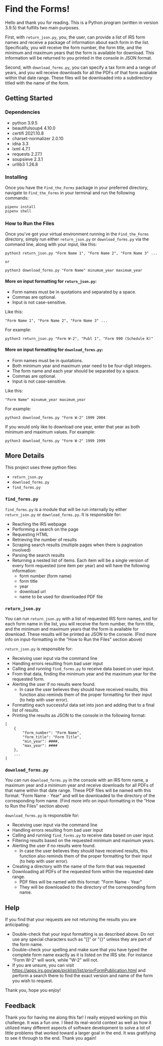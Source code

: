 # Find the Forms!

Hello and thank you for reading. This is a Python program (written in version 3.9.5) that fulfills two main purposes.

First, with `return_json.py`, you, the user, can provide a list of IRS form names and receive a package of information about each form in the list. Specifically, you will receive the form number, the form title, and the minimum and maximum years that the form is available for download. This information will be returned to you printed in the console in JSON format.

Second, with `download_forms.py`, you can specify a tax form and a range of years, and you will receive downloads for all the PDFs of that form available within that date range. These files will be downloaded into a subdirectory titled with the name of the form.

## Getting Started

### Dependencies

- python 3.9.5
- beautifulsoup4 4.10.0
- certifi 2021.10.8
- charset-normalizer 2.0.10
- idna 3.3
- lxml 4.7.1
- requests 2.27.1
- soupsieve 2.3.1
- urllib3 1.26.8

### Installing

Once you have the `Find_the_Forms` package in your preferred directory, navigate to `Find_the_Forms` in your terminal and run the following commands:

```
pipenv install
pipenv shell
```

### How to Run the Files

Once you've got your virtual environment running in the `Find_the_Forms` directory, simply run either `return_json.py` or `download_forms.py` via the command line, along with your input, like this:

```
python3 return_json.py "Form Name 1", "Form Name 2", "Form Name 3" ...

or

python3 download_forms.py "Form Name" minumum_year maximum_year
```

#### More on input formatting for `return_json.py`:

- Form names must be in quotations and separated by a space.
- Commas are optional.
- Input is not case-sensitive.

Like this:

`"Form Name 1", "Form Name 2", "Form Name 3" ...`

For example:

`python3 return_json.py "Form W-2", "Publ 1", "Form 990 (Schedule K)"`

#### More on input formatting for `download_forms.py`:

- Form names must be in quotations.
- Both minimum year and maximum year need to be four-digit integers.
- The form name and each year should be separated by a space.
- Commas are optional.
- Input is not case-sensitive.

Like this:

`"Form Name" minumum_year maximum_year`

For example:

`python3 download_forms.py "Form W-2" 1999 2004`

If you would only like to download one year, enter that year as both minimum and maximum values.
For example:

`python3 download_forms.py "Form W-2" 1999 1999`

## More Details

This project uses three python files:

- `return_json.py`
- `download_forms.py`
- `find_forms.py`

### `find_forms.py`

`find_forms.py` is a module that will be run internally by either `return_json.py` or `download_forms.py`.
It is responsible for:

- Reaching the IRS webpage
- Performing a search on the page
- Requesting HTML
- Retrieving the number of results
- Scraping search results (multiple pages when there is pagination involved)
- Parsing the search results
- Returning a nested list of items. Each item will be a single version of every form requested (one item per year) and will have the following information:
  - form number (form name)
  - form title
  - year
  - download url
  - name to be used for downloaded PDF file

### `return_json.py`

You can run `return_json.py` with a list of requested IRS form names, and for each form name in the list, you will receive the form number, the form title, and the minimum and maximum years that the form is available for download. These results will be printed as JSON to the console.
(Find more info on input-formatting in the "How to Run the Files" section above)

`return_json.py` is responsible for:

- Receiving user input via the command line
- Handling errors resulting from bad user input
- Calling and running `find_forms.py` to receive data based on user input.
- From that data, finding the minimum year and the maximum year for the requested form.
- Alerting the user if no results were found.
  - In case the user believes they should have received results, this function also reminds them of the proper formatting for their input (to help with user error).
- Formatting each successful data set into json and adding that to a final list of results.
- Printing the results as JSON to the console in the following format:

```
[
    {
        "form_number": "Form Name",
        "form_title": "Form Title",
        "min_year": ####,
        "max_year": ####
    },
    ...
]
```

### `download_forms.py`

You can run `download_forms.py` in the console with an IRS form name, a maximum year and a minimum year and receive downloads for all PDFs of that name within that date range. These PDF files will be named with this format: "Form Name - Year" and will be downloaded to the directory of the corresponding form name.
(Find more info on input-formatting in the "How to Run the Files" section above)

`download_forms.py` is responsible for:

- Receiving user input via the command line
- Handling errors resulting from bad user input
- Calling and running `find_forms.py` to receive data based on user input.
- Filtering results based on the requested minimum and maximum years.
- Alerting the user if no results were found.
  - In case the user believes they should have received results, this function also reminds them of the proper formatting for their input (to help with user error).
- Creating a directory with the name of the form that was requested
- Downloading all PDFs of the requested form within the requested date range.
  - PDF files will be named with this format: "Form Name - Year"
  - They will be downloaded to the directory of the corresponding form name.


## Help

If you find that your requests are not returning the results you are anticipating:

- Double-check that your input formatting is as described above. Do not use any special characters such as "[]" or "{}" unless they are part of the form name.
- Double-check your spelling and make sure that you have typed the complete form name exactly as it is listed on the IRS site. For instance "Form W-2" will work, while "W-2" will not.
- If you are unsure, you can visit https://apps.irs.gov/app/picklist/list/priorFormPublication.html and perform a search there to find the exact version and name of the form you wish to request.

Thank you, hope you enjoy!

## Feedback

Thank you for having me along this far! I really enjoyed working on this challenge. It was a fun one. I liked its real-world context as well as how it utilized many different aspects of software development to solve a lot of little problems that worked toward a larger goal in the end. It was gratifying to see it through to the end. Thank you again!

